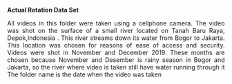 <b> Actual Rotation Data Set </b>
<p style="text-align: justify;">
All videos in this folder were taken using a cellphone camera. The video was shot  on the surface of a small river located on Tanah Baru Raya, Depok,Indonesia . This river streams down its water from Bogor  to  Jakarta.  This  location  was  chosen  for  reasons of ease of access and security. Videos were shot in November and December 2019. These months are chosen because November and Desember is rainy season in Bogor and Jakarta,  so  the  river  where  video is taken still have water running through it The folder name is the date when the video was taken
 </p>
